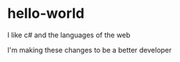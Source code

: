 # hello-world


I like c# and the languages of the web

I'm making these changes to be a better developer
